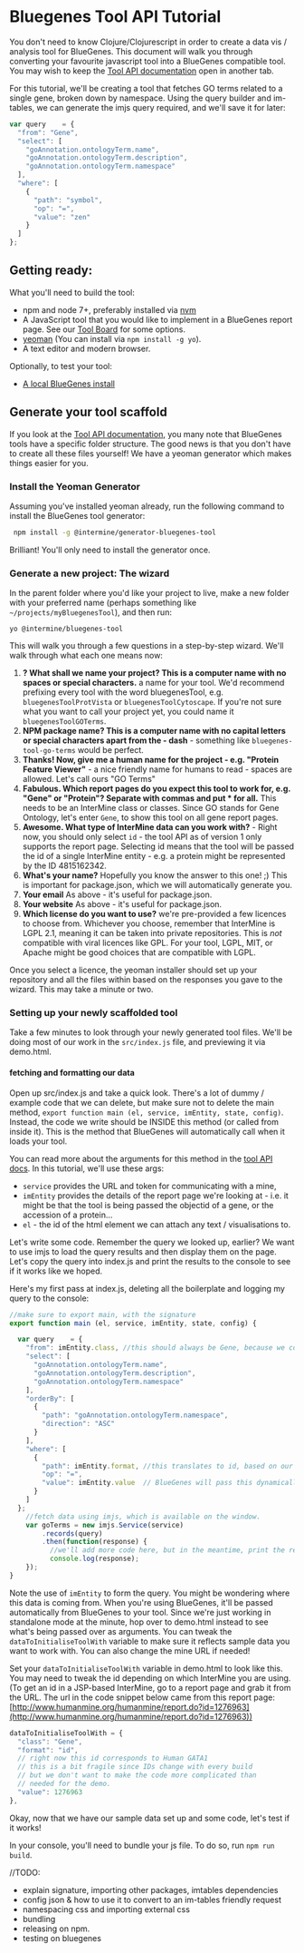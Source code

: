 # Bluegenes Tool API Tutorial

You don't need to know Clojure/Clojurescript in order to create a data vis / analysis tool for BlueGenes. This document will walk you through converting your favourite javascript tool into a BlueGenes compatible tool. You may wish to keep the [Tool API documentation](tool-api.md) open in another tab.

For this tutorial, we'll be creating a tool that fetches GO terms related to a single gene, broken down by namespace. Using the query builder and im-tables, we can generate the imjs query required, and we'll save it for later:

```javascript
var query    = {
  "from": "Gene",
  "select": [
    "goAnnotation.ontologyTerm.name",
    "goAnnotation.ontologyTerm.description",
    "goAnnotation.ontologyTerm.namespace"
  ],
  "where": [
    {
      "path": "symbol",
      "op": "=",
      "value": "zen"
    }
  ]
};
```

## Getting ready:

What you'll need to build the tool:

- npm and node 7+, preferably installed via [nvm](https://github.com/creationix/nvm)
- A JavaScript tool that you would like to implement in a BlueGenes report page. See our [Tool Board](https://github.com/intermine/bluegenes/projects/2#column-943519) for some options.
- [yeoman](http://yeoman.io/) (You can install via `npm install -g yo`).
- A text editor and modern browser.

Optionally, to test your tool:

- [A local BlueGenes install](https://github.com/intermine/bluegenes/blob/dev/docs/getting-started.md)

## Generate your tool scaffold

If you look at the [Tool API documentation](tool-api.md), you many note that BlueGenes tools have a specific folder structure. The good news is that you don't have to create all these files yourself! We have a yeoman generator which makes things easier for you.

### Install the Yeoman Generator

Assuming you've installed yeoman already, run the following command to install the BlueGenes tool generator:

```bash
 npm install -g @intermine/generator-bluegenes-tool
```

Brilliant! You'll only need to install the generator once.

### Generate a new project: The wizard

In the parent folder where you'd like your project to live, make a new folder with your preferred name (perhaps something like `~/projects/myBluegenesTool`), and then run:

```
yo @intermine/bluegenes-tool
```

This will walk you through a few questions in a step-by-step wizard. We'll walk through what each one means now:

1. **? What shall we name your project? This is a computer name with no spaces or special characters.** a name for your tool. We'd recommend prefixing every tool with the word bluegenesTool, e.g. `bluegenesToolProtVista` or `bluegenesToolCytoscape`. If you're not sure what you want to call your project yet, you could name it `bluegenesToolGOTerms`.
2. **NPM package name? This is a computer name with no capital letters or special characters apart from the - dash** - something like `bluegenes-tool-go-terms` would be perfect.
2. **Thanks! Now, give me a human name for the project - e.g. "Protein Feature Viewer"** - a nice friendly name for humans to read - spaces are allowed. Let's call ours "GO Terms"
3. **Fabulous. Which report pages do you expect this tool to work for, e.g. "Gene" or "Protein"? Separate with commas and put * for all.** This needs to be an InterMine class or classes. Since GO stands for Gene Ontology, let's enter `Gene`, to show this tool on all gene report pages.
4. **Awesome. What type of InterMine data can you work with?** - Right now, you should only select `id` - the tool API as of version 1 only supports the report page. Selecting id means that the tool will be passed the id of a single InterMine entity - e.g. a protein might be represented by the ID 4815162342.
5. **What's your name?** Hopefully you know the answer to this one! ;) This is important for package.json, which we will automatically generate you.
6. **Your email** As above - it's useful for package.json.
7. **Your website**  As above - it's useful for package.json.
8. **Which license do you want to use?** we're pre-provided a few licences to choose from. Whichever you choose, remember that InterMine is LGPL 2.1, meaning it can be taken into private repositories. This is _not_ compatible with viral licences like GPL. For your tool, LGPL, MIT, or Apache might be good choices that are compatible with LGPL.

Once you select a licence, the yeoman installer should set up your repository and all the files within based on the responses you gave to the wizard. This may take a minute or two.

### Setting up your newly scaffolded tool

Take a few minutes to look through your newly generated tool files. We'll be doing most of our work in the `src/index.js` file, and previewing it via demo.html.

#### fetching and formatting our data

Open up src/index.js and take a quick look. There's a lot of dummy / example code that we can delete, but make sure not to delete the main method, `export function main (el, service, imEntity, state, config)`. Instead, the code we write should be INSIDE this method (or called from inside it). This is the method that BlueGenes will automatically call when it loads your tool.

You can read more about the arguments for this method in the [tool API docs](tool-api.md). In this tutorial, we'll use these args:

- `service` provides the URL and token for communicating with a mine,
- `imEntity` provides the details of the report page we're looking at - i.e. it might be that the tool is being passed the objectid of a gene, or the accession of a protein...
- `el` - the id of the html element we can attach any text / visualisations to.

Let's write some code. Remember the query we looked up, earlier? We want to use
imjs to load the query results and then display them on the page. Let's copy the
 query into index.js and print the results to the console to see if it works like we hoped.

 Here's my first pass at index.js, deleting all the boilerplate and logging my query to the console:

```javascript
//make sure to export main, with the signature
export function main (el, service, imEntity, state, config) {

  var query    = {
    "from": imEntity.class, //this should always be Gene, because we configured this tool to display data on Gene report pages.
    "select": [
      "goAnnotation.ontologyTerm.name",
      "goAnnotation.ontologyTerm.description",
      "goAnnotation.ontologyTerm.namespace"
    ],
    "orderBy": [
      {
        "path": "goAnnotation.ontologyTerm.namespace",
        "direction": "ASC"
      }
    ],
    "where": [
      {
        "path": imEntity.format, //this translates to id, based on our tool config.
        "op": "=",
        "value": imEntity.value  // BlueGenes will pass this dynamically.
      }
    ]
  };
    //fetch data using imjs, which is available on the window.
    var goTerms = new imjs.Service(service)
        .records(query)
        .then(function(response) {
          //we'll add more code here, but in the meantime, print the result to the console.
          console.log(response);
    });
}
```

Note the use of `imEntity` to form the query. You might be wondering where this data is coming from.
When you're using BlueGenes, it'll be passed automatically from BlueGenes to your tool. Since we're just working in standalone mode at the minute, hop over to demo.html instead to see what's being passed over as arguments. You can tweak the `dataToInitialiseToolWith` variable to make sure it reflects sample data you want to work with. You can also change the mine URL if needed!

Set your `dataToInitialiseToolWith` variable in demo.html to look like this. You may need to tweak the id depending on which InterMine you are using. (To get an id in a JSP-based InterMine, go to a report page and grab it from the URL. The url in the code snippet below came from this report page: [http://www.humanmine.org/humanmine/report.do?id=1276963](http://www.humanmine.org/humanmine/report.do?id=1276963))

```javascript
dataToInitialiseToolWith = {
  "class": "Gene",
  "format": "id",
  // right now this id corresponds to Human GATA1
  // this is a bit fragile since IDs change with every build
  // but we don't want to make the code more complicated than
  // needed for the demo.
  "value": 1276963
},
```

Okay, now that we have our sample data set up and some code, let's test if it works!

In your console, you'll need to bundle your js file. To do so, run `npm run build`. 

//TODO:

- explain signature, importing other packages, imtables dependencies
- config json & how to use it to convert to an im-tables friendly request
- namespacing css and importing external css
- bundling
- releasing on npm.
- testing on bluegenes
